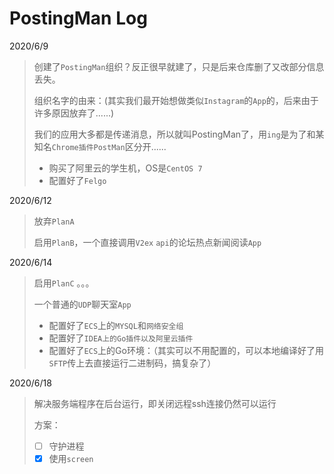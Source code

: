 # PostingMan Log

2020/6/9

> 创建了`PostingMan`组织？反正很早就建了，只是后来仓库删了又改部分信息丢失。
>
> 组织名字的由来：(其实我们最开始想做类似`Instagram`的`App`的，后来由于许多原因放弃了......)
>
> 我们的应用大多都是传递消息，所以就叫PostingMan了，用`ing`是为了和某知名`Chrome插件PostMan`区分开......
>
> * 购买了阿里云的学生机，OS是`CentOS 7`
> * 配置好了`Felgo`



2020/6/12

> 放弃`PlanA`
>
> 启用`PlanB`，一个直接调用`V2ex` `api`的论坛热点新闻阅读`App`



2020/6/14

>启用`PlanC` 。。。
>
>一个普通的`UDP`聊天室`App`
>
>* 配置好了`ECS`上的`MYSQL`和`网络安全组`
>* 配置好了`IDEA上的Go插件以及阿里云插件`
>* 配置好了`ECS`上的Go环境：（其实可以不用配置的，可以本地编译好了用`SFTP`传上去直接运行二进制码，搞复杂了）



2020/6/18

> 解决服务端程序在后台运行，即关闭远程ssh连接仍然可以运行
>
> 方案：
>
> * [ ] 守护进程
> * [x] 使用`screen` 


